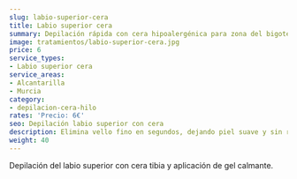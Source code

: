 ```yaml
---
slug: labio-superior-cera
title: Labio superior cera
summary: Depilación rápida con cera hipoalergénica para zona del bigote.
image: tratamientos/labio-superior-cera.jpg
price: 6
service_types:
- Labio superior cera
service_areas:
- Alcantarilla
- Murcia
category:
- depilacion-cera-hilo
rates: 'Precio: 6€'
seo: Depilación labio superior con cera
description: Elimina vello fino en segundos, dejando piel suave y sin residuo graso.
weight: 40
---
```


Depilación del labio superior con cera tibia y aplicación de gel calmante.
